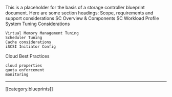 

This is a placeholder for the basis of a storage controller blueprint document. Here are some section headings:
Scope, requirements and support considerations
SC Overview & Components
SC Workload Profile
System Tuning Considerations

    Virtual Memory Management Tuning
    Scheduler Tuning
    Cache considerations
    iSCSI Initiator Config

Cloud Best Practices

    cloud properties
    quota enforcement
    monitoring

*****

[[category.blueprints]]
